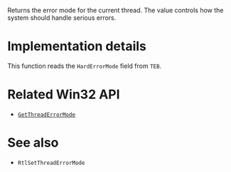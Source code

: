 Returns the error mode for the current thread. The value controls how the system should handle serious errors.

# Implementation details
This function reads the `HardErrorMode` field from `TEB`.

# Related Win32 API
 - [`GetThreadErrorMode`](https://learn.microsoft.com/en-us/windows/win32/api/errhandlingapi/nf-errhandlingapi-getthreaderrormode)

# See also
 - `RtlSetThreadErrorMode`
